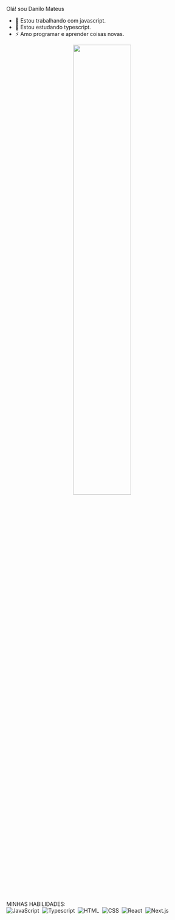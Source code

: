 Olá! sou Danilo  Mateus

- 🔭 Estou trabalhando com javascript.
- 🌱 Estou estudando typescript.
- ⚡  Amo programar e aprender coisas novas.


<div  align="center" style="margin-bottom:100px">
<img width=55% align="center"  src="https://github-readme-streak-stats.herokuapp.com?user=Danilo-Mateus&theme=radical&mode=weekly" />
 </div>
 </div>

MINHAS HABILIDADES:
<br>
![JavaScript](https://img.shields.io/badge/JavaScript-F7DF1E?style=for-the-badge&logo=javascript&logoColor=black)&nbsp;
![Typescript](https://img.shields.io/badge/TypeScript-007ACC?style=for-the-badge&logo=typescript&logoColor=white)&nbsp;
![HTML](https://img.shields.io/badge/HTML5-E34F26?style=for-the-badge&logo=html5&logoColor=white)&nbsp;
![CSS](https://img.shields.io/badge/CSS3-1572B6?style=for-the-badge&logo=css3&logoColor=white)&nbsp;
![React](https://img.shields.io/badge/React-20232A?style=for-the-badge&logo=react&logoColor=61DAFB)&nbsp;
![Next.js](https://img.shields.io/badge/next%20js-000000?style=for-the-badge&logo=nextdotjs&logoColor=white)&nbsp;
